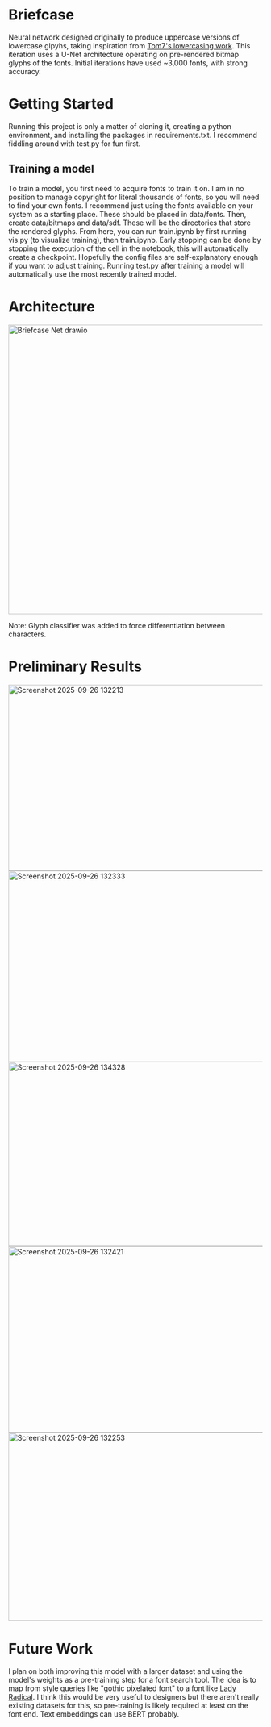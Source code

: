 # Briefcase

Neural network designed originally to produce uppercase versions of lowercase glpyhs, taking inspiration from [Tom7's lowercasing work](http://tom7.org/lowercase/). This iteration uses a U-Net architecture operating on pre-rendered bitmap glyphs of the fonts. 
Initial iterations have used ~3,000 fonts, with strong accuracy.

# Getting Started

Running this project is only a matter of cloning it, creating a python environment, and installing the packages in requirements.txt. I recommend fiddling around with test.py for fun first. 

## Training a model

To train a model, you first need to acquire fonts to train it on. I am in no position to manage copyright for literal thousands of fonts, so you will need to find your own fonts. I recommend just using the fonts available on your system as a starting place. 
These should be placed in data/fonts. Then, create data/bitmaps and data/sdf. These will be the directories that store the rendered glyphs. From here, you can run train.ipynb by first running vis.py (to visualize training), then train.ipynb. 
Early stopping can be done by stopping the execution of the cell in the notebook, this will automatically create a checkpoint.
Hopefully the config files are self-explanatory enough if you want to adjust training. Running test.py after training a model will automatically use the most recently trained model.

# Architecture

<img width="781" height="574" alt="Briefcase Net drawio" src="https://github.com/user-attachments/assets/729da119-c465-490d-aec1-e815983bb128" />

Note: Glyph classifier was added to force differentiation between characters.

# Preliminary Results

<img width="883" height="369" alt="Screenshot 2025-09-26 132213" src="https://github.com/user-attachments/assets/41ad392c-1978-4d32-8840-bb07e252d5d5" />
<img width="872" height="379" alt="Screenshot 2025-09-26 132333" src="https://github.com/user-attachments/assets/204f9eba-3d1b-4828-8f59-7c1addfae54e" />
<img width="871" height="366" alt="Screenshot 2025-09-26 134328" src="https://github.com/user-attachments/assets/9d9abb34-ac40-4fe8-a929-2233f4494362" />
<img width="877" height="369" alt="Screenshot 2025-09-26 132421" src="https://github.com/user-attachments/assets/a28901c1-bc3b-41bd-bc85-deebe8df575f" />
<img width="875" height="373" alt="Screenshot 2025-09-26 132253" src="https://github.com/user-attachments/assets/f5cb64a8-51b2-44fb-902e-c43da8b34dc5" />


# Future Work

I plan on both improving this model with a larger dataset and using the model's weights as a pre-training step for a font search tool. 
The idea is to map from style queries like "gothic pixelated font" to a font like [Lady Radical](https://www.dafont.com/search.php?q=lady+radical). 
I think this would be very useful to designers but there aren't really existing datasets for this, so pre-training is likely required at least on the font end. Text embeddings can use BERT probably.
